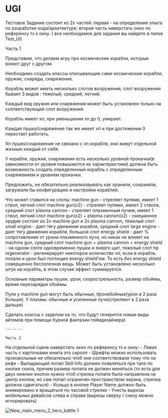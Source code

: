 # UGI

Тестовое Задание состоит из 2х частей:
первая - на определение опыта по разработке кода/архитектуре;
вторая часть наверстать окно по референсу тз к окну. ( все необходимое для задания вы найдете в папке Test_UI)

Часть 1

Представим, что делаем игру про космические корабли, которые воюют друг с другом.

Необходимо создать классы описывающие сами космические корабли, оружие, снаряды, снаряжение.

Корабль может иметь несколько слотов вооружения, слот вооружения бывает 3 видов : тяжелый, средний, легкий. 

Каждый вид оружия или снаряжения может быть установлен только на соответствующий слот вооружения.

Корабль имеет хп, при уменьшении хп до 0, умирает.

Каждая пушка/снаряжение так же имеет хп и при достижении 0 перестает работать.

Хп пушек/снаряжение не связано с хп корабля, они живут отдельной жизнью каждый от себя.

У корабля, оружия, снаряжения есть несколько уровней прокачки(в зависимости от уровня повышаются их характеристики) должна быть возможность создать определенный корабль с определенным снаряжением и уровнем прокачки.

Предложить, не обязательно реализовывать как хранили, сохраняли, загружали бы конфигурацию и настройки кораблей. 
    
Что может ставится на слоты:
machine gun - стреляет пулями, имеет 1 ствол, легкий слот
machine gun(x2) - стреляет пулями, имеет 2 ствола, средний слот
plasma cannon - стреляет плазменным лучем, имеет 1 ствол, легкий слот
machine gun(x2) + plasma cannon(x2) - смешанное орудие состоит из 2х machine gun и 2х plasma cannon, тяжелый слот
small engine - дает тягу движения корабля, средний слот
large engine - дает тягу движения корабля, большой слот
energy shield - дает % сопротивление от урона плазменного луча, но никак не влияет на machine gun, средний слот
machine gun + plasma cannon + energy shield - на одном слоте одновременно пушки и энерго щит, тяжелый слот
hp regenerator - регенерирует некоторое количество хп, если в корабль попали и урон был поглощен energy shield’ом. То есть без energy shield совершенно бесполезная вещь. Может быть установлено несколько штук на корабль, в этом случае эффект суммируется.


Основные параметры пушек: урон, скорострельность, размер обоймы, время перезарядки обоймы.

Пули у machine gun могут быть обычные, бронебойные(урон в 2 раза больше). 
У плазмы: обычные и усиленные лучи(стреляют в 2 раза дальше)

Сделать классы с заделом на то, что будут генерится новые виды айтемов при помощи бурной фантазии геймдизайнера)



    --------

    Часть 2
На отдельной сцене наверстать окно по референсу тз к окну:
    - Левая часть с карточками юнита это скролл
    - Шрифты можно использовать произвольные не обязательно чтоб они соответствовали тому что на рефе
    - Выпадающий попап Skill Info должен появляться при тапе по кнопке скила, причем размер попапа не должен меняться (то есть для двух нижних кнопок нужно чтоб стрелка попапа была направлена на центр кнопки, но сам попап ограничен пространством экрана, стрелка должна сдвигаться)
    - Кольцо в кнопке Player Name должно быть анимировано и вращаться по часовой стрелке
    - Учесть вырезы мобильных девайсов слева и справа (вырезы сверху / снизу можно игнорировать)

![New_main_menu_2_hero_battle 1](https://user-images.githubusercontent.com/19819784/160245784-005335b5-9f86-476a-894d-31a2a521109d.png)



